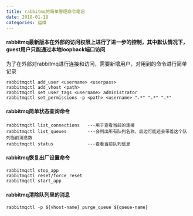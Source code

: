 ```yaml
---
title: rabbitmq的简单管理命令笔记
date: 2018-01-18
categories: 运维
---
```

#### rabbitmq最新版本在外部的访问权限上进行了进一步的控制，其中默认情况下，guest用户只能通过本地loopback端口访问
为了在外部对rabbitmq进行连接和访问，需要新增用户，对用到的命令进行简单记录
```
rabbitmqctl add_user <username> <userpass>
rabbitmqctl add_vhost <path>
rabbitmqctl set_user_tags <username> administrator
rabbitmqctl set_permissions -p <path> <username> ".*" ".*" ".*"
```
#### rabbitmq简单状态查询命令
```
rabbitmqctl list_connections   ---用于查看当前的连接
rabbitmqctl list_queues        ---会列出所有队列名称，后边可能还会带着这个队列当前消息数
rabbitmqctl status             ---查看当前队列信息
```
#### rabbitmq恢复出厂设置命令
```
rabbitmqctl stop_app
rabbitmqctl reset/force_reset
rabbitmqctl start_app
```
#### rabbitmq清除队列里的消息
```
rabbitmqctl -p ${vhost-name} purge_queue ${queue-name}
```

